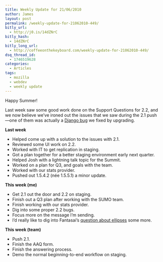 ```yaml
---
title: Weekly Update for 21/06/2010
author: James
layout: post
permalink: /weekly-update-for-21062010-449/
bitly_url:
  - http://j0.is/14dZNrC
bitly_hash:
  - 14dZNrC
bitly_long_url:
  - http://coffeeonthekeyboard.com/weekly-update-for-21062010-449/
dsq_thread_id:
  - 1746519628
categories:
  - Articles
tags:
  - mozilla
  - webdev
  - weekly update
---
```

Happy Summer!

Last week saw some good work done on the Support Questions for 2.2, and we now believe we&#8217;ve ironed out the issues that we saw during the 2.1 push—one of them was actually a [Django bug][1] we fixed by upgrading.

**Last week**

  * Helped come up with a solution to the issues with 2.1.
  * Reviewed some UI work on 2.2.
  * Worked with IT to get replication in staging.
  * Got a plan together for a better staging environment early next quarter.
  * Helped Josh with a lightning talk topic for the Summit.
  * Worked on a plan for Q3, and goals with the team.
  * Worked with our stats provider.
  * Pushed out 1.5.4.2 (née 1.5.5.1) a minor update.

**This week (me)**

  * Get 2.1 out the door and 2.2 on staging.
  * Finish out a Q3 plan after working with the SUMO team.
  * Finish working with our stats provider.
  * Dig into some proper 2.2 bugs.
  * Focus more on the message I&#8217;m sending.
  * I&#8217;d really like to dig into Fantasai&#8217;s [question about ellipses][2] some more.

**This week (team)**

  * Push 2.1.
  * Finish the AAQ form.
  * Finish the answering process.
  * Demo the normal beginning-to-end workflow on staging.

 [1]: http://code.djangoproject.com/ticket/13358
 [2]: http://fantasai.inkedblade.net/style/discuss/border-transitions/find-the-dots